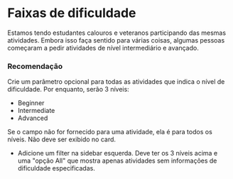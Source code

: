 # Faixas de dificuldade

Estamos tendo estudantes calouros e veteranos participando das mesmas atividades. Embora isso faça sentido para várias coisas, algumas pessoas começaram a pedir atividades de nível intermediário e avançado.

### Recomendação

Crie um parâmetro opcional para todas as atividades que indica o nível de dificuldade. Por enquanto, serão 3 níveis:

- Beginner
- Intermediate
- Advanced

Se o campo não for fornecido para uma atividade, ela é para todos os níveis. Não deve ser exibido no card.

- Adicione um filter na sidebar esquerda. Deve ter os 3 níveis acima e uma "opção All" que mostra apenas atividades sem informações de dificuldade especificadas.
